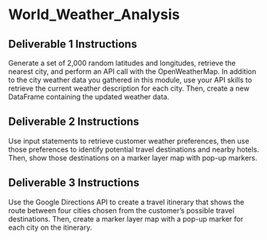 # World_Weather_Analysis
## Deliverable 1 Instructions
Generate a set of 2,000 random latitudes and longitudes, retrieve the nearest city, and perform an API call with the OpenWeatherMap. In addition to the city weather data you gathered in this module, use your API skills to retrieve the current weather description for each city. Then, create a new DataFrame containing the updated weather data.

## Deliverable 2 Instructions
Use input statements to retrieve customer weather preferences, then use those preferences to identify potential travel destinations and nearby hotels. Then, show those destinations on a marker layer map with pop-up markers.

## Deliverable 3 Instructions
Use the Google Directions API to create a travel itinerary that shows the route between four cities chosen from the customer’s possible travel destinations. Then, create a marker layer map with a pop-up marker for each city on the itinerary.
